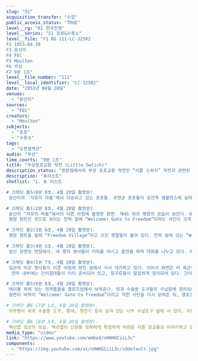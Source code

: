 ```yaml
---
slug: "51"
acquisition_transfer: "수집"
public_access_status: "TRUE"
level__rg: "R1 한국전쟁"
level__series: "S1 포로&수용소"
level__file: "F1 RG 111-LC-32502
F2 1953-04-20
F3 문산리
F4 FEC
F5 Moulton
F6 무성
F7 9분 1초"
level__file_number: "111"
level__local_identifier: "LC-32502"
date: "1953년 04월 20일"
venues: 
  - "문산리"
sources: 
  - "FEC"
creators: 
  - "Moulton"
subjects: 
  - "포로"
  - "수용소"
tags: 
  - "오픈컬렉션"
audio: "무성"
time_courts: "9분 1초"
title: "부상포로교환 작전 (Little Swtich)"
description_status: "판문점에서의 부상 포로교환 작전인 “리틀 스위치” 작전과 관련된 모습을 담고 있는 여러 영상들 중 하나이다. 다른 영상과 비교할 때, 문산리의 “자유의 마을”(Freedom Village)의 여러 모습들, 제45 외과병원(45th Surgical Hospital)의 모습들이 촬영되어 있는 것이 특징이다."
description: "숏리스트"
shotlist: "1. 숏 리스트

# 크레딧 롤5(0분 0초, 4월 20일 촬영분).
 문산리의 ‘자유의 마을’에서 이송되고 있는 포로들. 유엔군 포로들이 공산측 앰뷸런스에 실려서 이송되는 장면을 촬영한 것이다. 다니엘스 제독(Adm. Daniels)와 다른 장교들이 이 장면을 지켜보고 있다. 공산측 앰뷸런스에서 부상병들을 차례로 내리고, 들것에 실린 병사들도 있다. 이들은 미군 앰뷸런스로 다시 차례로 옮겨지고, 포로를 실은 앰뷸런스들이 차례로 출발하는 장면으로 구성되어 있다.

# 크레딧 롤1(2분 8초, 4월 20일 촬영분).
 문산리 “자유의 마을”에서의 이른 아침에 촬영한 장면. 제45 외과 병원의 모습이 보인다. UN의 깃발이 휘날리고 있다.
 병원 텐트인 것으로 보이는 천막 앞에 “Welcome! Gate to Freedom”이라는 사인이 크게 걸려 있다.

# 크레딧 롤2(3분 6초, 4월 20일 촬영분).
 병원 텐트들 앞에 “Freedom Village”라고 쓰인 팻말들이 붙어 있다. 천막 앞에 있는 “Welcome! Gate to Freedom”라는 사인을 다른 방식으로 다시 보여준다. 장면이 바뀌어, 네 명의 병사들이 텐트 앞에서 서로 대화를 나누면서 커피를 마시고 흡연을 하는 일상적인 장면을 보여준다.

# 크레딧 롤3(4분 5초, 4월 20일 촬영분).
 앞선 장면의 연장에서, 네 명의 병사들이 커피를 마시고 흡연을 하며 대화를 나누고 있다. 이들 중 한 명이 시계를 보는 장면을 클로즈업해서 보여주는데, 시계는 오전 6시 50분을 가리키고 있다.

# 크레딧 롤4(5분 7초, 4월 20일 촬영분).
 일군의 미군 병사들이 이른 아침에 텐트 앞에서 서서 대기하고 있다. 이어서 화면은 미 육군의 제45 외과병원의 모습을 짧게 보여준다. 장면은 텐트 내부로 이어지는데, 포로의 행정처리(proessing tent)를 위해 지어진 이 막사에는 아직 사람은 없다. 포로들이 곧 여기로 들어오게 될 것이다.
  천막 내부에는 간이침대들이 이미 준비되어 있고, 침구류들이 말끔하게 정리되어 있다. 간이침대 옆에는 포로들이 입게 될 파자마도 말끔하게 정돈되어 있다.

# 크레딧 롤5(6분 6초, 4월 20일 촬영분).
 테이블 위에 있는 의약품들을 클로즈업해서 보여준다. 외과 수술용 도구들이 수납함에 정리되어 있다. 이어서 개인 사물함에 보관되어 있는 물품들의 모습도 보인다. 병원 내부의 용품들을 보여주는 장면들이다.
 장면이 바뀌어 “Welcome! Gate to Freedom”이라고 적힌 사인을 다시 보여준 뒤, 클로즈업해서  "Medical Pros"라는 사인을 보여준다.

# 크레딧 롤6 (7분 1초, 4월 20일 촬영분).
 의무병이 외과 수술용 도구, 붕대, 청진기 등이 담겨 있는 나무 수납도구 옆에 서 있다. 이어서 클로즈업하여 보고서들(AGC Report), 용품 상자들 등을 보여준다.

# 크레딧 롤6 (8분 3초, 4월 20일 촬영분).
 백선엽 장군의 모습. 백선엽이 신원을 정확하게 특정하게 어려운 다른 장교들과 이야기하고 있는 모습을 보여준다. 이어서 장군들과 병사들, 신문기자들이 작전 구역 인근에서 서서 서로 대화를 나누고 있는 모습을 보여준다. 이들은 포로들이 도착하기를 기다리고 있다."
media_type: "video"
link: "https://www.youtube.com/embed/nHWHGCiiL3c"
components: 
  - "https://img.youtube.com/vi/nHWHGCiiL3c/sddefault.jpg"
---
```

